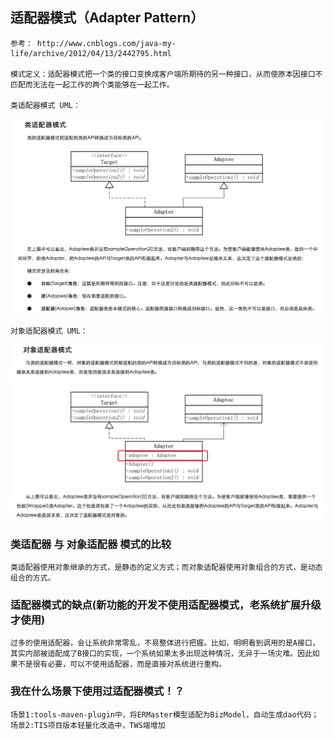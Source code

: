 ## 适配器模式（Adapter Pattern）

	参考： http://www.cnblogs.com/java-my-life/archive/2012/04/13/2442795.html

	模式定义：适配器模式把一个类的接口变换成客户端所期待的另一种接口，从而使原本因接口不匹配而无法在一起工作的两个类能够在一起工作。

	类适配器模式 UML：
![适配器模式UML](../img/AdapterClassPattern.png "适配类")

	对象适配器模式 UML：
![适配器模式UML](../img/AdapterInstancePattern.png "适配对象")

### 类适配器 与 对象适配器 模式的比较

	类适配器使用对象继承的方式，是静态的定义方式；而对象适配器使用对象组合的方式，是动态组合的方式。

### 适配器模式的缺点(新功能的开发不使用适配器模式，老系统扩展升级才使用)

	过多的使用适配器，会让系统非常零乱，不易整体进行把握。比如，明明看到调用的是A接口，其实内部被适配成了B接口的实现，一个系统如果太多出现这种情况，无异于一场灾难。因此如果不是很有必要，可以不使用适配器，而是直接对系统进行重构。

### 我在什么场景下使用过适配器模式！？

	场景1:tools-maven-plugin中，将ERMaster模型适配为BizModel，自动生成dao代码；
	场景2:TIS项目版本轻量化改造中，TWS端增加

